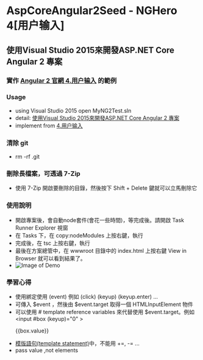 # AspCoreAngular2Seed - NGHero 4[用户输入]

## 使用Visual Studio 2015來開發ASP.NET Core Angular 2 專案
### 實作 [Angular 2 官網 4.用户输入](https://angular.cn/docs/ts/latest/guide/user-input.html) 的範例

### Usage
- using Visual Studio 2015 open MyNG2Test.sln
- detail: [使用Visual Studio 2015來開發ASP.NET Core Angular 2 專案](https://dotblogs.com.tw/rainmaker/2016/09/19/172823)
- implement from [4.用户输入](https://angular.cn/docs/ts/latest/guide/user-input.html)

### 清除 git 
- rm -rf .git

### 刪除長檔案，可透過 7-Zip
- 使用 7-Zip 開啟要刪除的目錄，然後按下 Shift + Delete 鍵就可以立馬刪除它 

### 使用說明
- 開啟專案後，會自動node套件(會花一些時間)，等完成後。請開啟 Task Runner Explorer 視窗
- 在 Tasks 下，在 copy:nodeModules 上按右鍵，執行
- 完成後，在 tsc 上按右鍵，執行
- 最後在方案總管中，在 wwwroot 目錄中的 index.html 上按右鍵 View in Browser 就可以看到結果了。
- ![Image of Demo](https://github.com/rainmakerho/AspCoreAngular2Seed/blob/NGHero4/result.png?raw=true)

### 學習心得
- 使用綁定使用 (event) 例如 (click) (keyup) (keyup.enter) ...
- 可傳入 $event ，然後由 $event.target 取得一個 HTMLInputElement 物件
- 可以使用 # template reference variables 來代替使用 $event.target。例如 <input #box (keyup)="0" ><p>{{box.value}}</p>
- [模版語句(template statement)](https://angular.cn/docs/ts/latest/guide/template-syntax.html#!#template-statements)中，不能用 +=, -= ... 
- pass value ,not elements